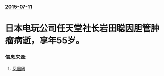 ### [2015-07-11](/news/2015/07/11/index.md)

##### 
# 日本电玩公司任天堂社长岩田聪因胆管肿瘤病逝，享年55岁。 




### 信息来源:

1. [凤凰网](http://tech.ifeng.com/a/20150713/41240032_0.shtml)
